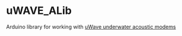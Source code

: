 # uWAVE_ALib
Arduino library for working with [uWave underwater acoustic modems](https://docs.unavlab.com/underwater_acoustic_modems_en.html#uwave)

